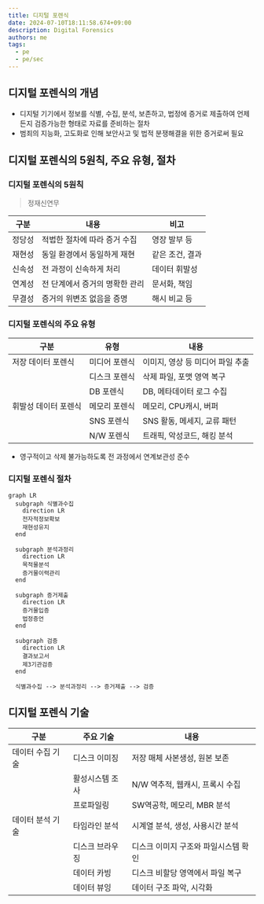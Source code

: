 ```yaml
---
title: 디지털 포렌식
date: 2024-07-10T18:11:58.674+09:00
description: Digital Forensics
authors: me
tags:
  - pe
  - pe/sec 
---
```


## 디지털 포렌식의 개념

- 디지털 기기에서 정보를 식별, 수집, 분석, 보존하고, 법정에 증거로 제출하여 언제든지 검증가능한 형태로 자료를 준비하는 절차
- 범죄의 지능화, 고도화로 인해 보안사고 및 법적 분쟁해결을 위한 증거로써 필요

## 디지털 포렌식의 5원칙, 주요 유형, 절차

### 디지털 포렌식의 5원칙

> 정재신연무

| 구분 | 내용 | 비고 |
| --- | --- | --- |
| 정당성 | 적법한 절차에 따라 증거 수집 | 영장 발부 등 |
| 재현성 | 동일 환경에서 동일하게 재현 | 같은 조건, 결과 |
| 신속성 | 전 과정이 신속하게 처리 | 데이터 휘발성 |
| 연계성 | 전 단계에서 증거의 명확한 관리 | 문서화, 책임 |
| 무결성 | 증거의 위변조 없음을 증명 | 해시 비교 등 |

### 디지털 포렌식의 주요 유형

| 구분 | 유형 | 내용 |
| --- | --- | --- |
| 저장 데이터 포렌식 | 미디어 포렌식 | 이미지, 영상 등 미디어 파일 추출 |
| | 디스크 포렌식 | 삭제 파일, 포맷 영역 복구 |
| | DB 포렌식 | DB, 메타데이터 로그 수집 |
| 휘발성 데이터 포렌식 | 메모리 포렌식 | 메모리, CPU캐시, 버퍼 |
| | SNS 포렌식 | SNS 활동, 메세지, 교류 패턴 |
| | N/W 포렌식 | 트래픽, 악성코드, 해킹 분석 |

- 영구적이고 삭제 불가능하도록 전 과정에서 연계보관성 준수

### 디지털 포렌식 절차

```mermaid
graph LR
  subgraph 식별과수집
    direction LR
    전자적정보확보
    재현성유지
  end

  subgraph 분석과정리
    direction LR
    목적물분석
    증거물이력관리
  end

  subgraph 증거제출
    direction LR
    증거물입증
    법정증언
  end

  subgraph 검증
    direction LR
    결과보고서
    제3기관검증
  end

  식별과수집 --> 분석과정리 --> 증거제출 --> 검증
```

## 디지털 포렌식 기술

| 구분 | 주요 기술 | 내용 |
| --- | --- | --- |
| 데이터 수집 기술 | 디스크 이미징 | 저장 매체 사본생성, 원본 보존 |
| | 활성시스템 조사 | N/W 역추적, 웹캐시, 프록시 수집 |
| | 프로파일링 | SW역공학, 메모리, MBR 분석 |
| 데이터 분석 기술 | 타임라인 분석 | 시계열 분석, 생성, 사용시간 분석 |
| | 디스크 브라우징 | 디스크 이미지 구조와 파일시스템 확인 |
| | 데이터 카빙 | 디스크 비할당 영역에서 파일 복구 |
| | 데이터 뷰잉 | 데이터 구조 파악, 시각화 |
